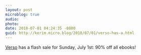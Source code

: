 ```yaml
---
layout: post
microblog: true
audio: 
photo: 
date: 2018-07-01 04:24:35 -0800
guid: http://kerim.micro.blog/2018/07/01/verso-has-a.html
---
```

[Verso](https://www.versobooks.com/blogs/3895-ebook-flash-sale-90-off) has a flash sale for Sunday, July 1st: 90% off all ebooks!
